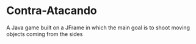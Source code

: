 # Contra-Atacando
A Java game built on a JFrame in which the main goal is to shoot moving objects coming from the sides
